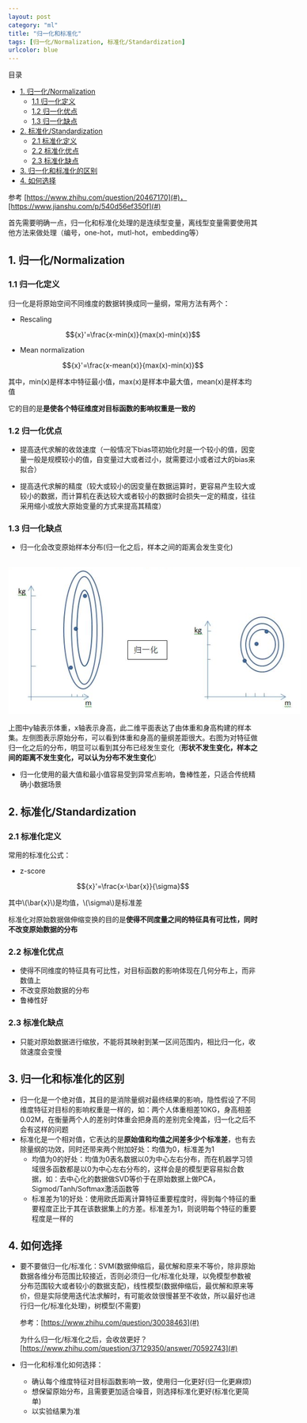 ```yaml
---
layout: post
category: "ml"
title: "归一化和标准化"
tags: [归一化/Normalization, 标准化/Standardization]
urlcolor: blue
---
```


目录

<!-- TOC -->

- [1. 归一化/Normalization](#)
	- [1.1 归一化定义](#)
	- [1.2 归一化优点](#)
	- [1.3 归一化缺点](#)
- [2. 标准化/Standardization](#)
	- [2.1 标准化定义](#)
	- [2.2 标准化优点](#)
	- [2.3 标准化缺点](#)
- [3. 归一化和标准化的区别](#)
- [4. 如何选择](#)

<!-- /TOC -->

参考 [https://www.zhihu.com/question/20467170](#)，[https://www.jianshu.com/p/540d56ef350f](#)

首先需要明确一点，归一化和标准化处理的是连续型变量，离线型变量需要使用其他方法来做处理（编号，one-hot，mutl-hot，embedding等）

## 1. 归一化/Normalization

### 1.1 归一化定义

归一化是将原始空间不同维度的数据转换成同一量纲，常用方法有两个：

+ Rescaling

$${x}'=\frac{x-min(x)}{max(x)-min(x)}$$

+ Mean normalization

$${x}'=\frac{x-mean(x)}{max(x)-min(x)}$$

其中，min(x)是样本中特征最小值，max(x)是样本中最大值，mean(x)是样本均值

它的目的是**是使各个特征维度对目标函数的影响权重是一致的**

### 1.2 归一化优点

+ 提高迭代求解的收敛速度（一般情况下bias项初始化时是一个较小的值，因变量一般是规模较小的值，自变量过大或者过小，就需要过小或者过大的bias来拟合）

+ 提高迭代求解的精度（较大或较小的因变量在数据运算时，更容易产生较大或较小的数据，而计算机在表达较大或者较小的数据时会损失一定的精度，往往采用缩小或放大原始变量的方式来提高其精度）

### 1.3 归一化缺点

+ 归一化会改变原始样本分布(归一化之后，样本之间的距离会发生变化)

<html>
<br/>

<img src='../assets/归一化-分布变化示意图.png' style='max-height: 450px;max-width:750px'/>
<br/>

</html>

上图中y轴表示体重，x轴表示身高，此二维平面表达了由体重和身高构建的样本集。左侧图表示原始分布，可以看到体重和身高的量纲差距很大。右图为对特征做归一化之后的分布，明显可以看到其分布已经发生变化（**形状不发生变化，样本之间的距离不发生变化，可以认为分布不发生变化**）

+ 归一化使用的最大值和最小值容易受到异常点影响，鲁棒性差，只适合传统精确小数据场景

## 2. 标准化/Standardization

### 2.1 标准化定义

常用的标准化公式：

+ z-score

$${x}'=\frac{x-\bar{x}}{\sigma}$$

其中\\(\bar{x}\\)是均值，\\(\sigma\\)是标准差

标准化对原始数据做伸缩变换的目的是**使得不同度量之间的特征具有可比性，同时不改变原始数据的分布**

### 2.2 标准化优点

+ 使得不同维度的特征具有可比性，对目标函数的影响体现在几何分布上，而非数值上
+ 不改变原始数据的分布
+ 鲁棒性好

### 2.3 标准化缺点

+ 只能对原始数据进行缩放，不能将其映射到某一区间范围内，相比归一化，收敛速度会变慢

## 3. 归一化和标准化的区别

+ 归一化是一个绝对值，其目的是消除量纲对最终结果的影响，隐性假设了不同维度特征对目标的影响权重是一样的，如：两个人体重相差10KG，身高相差0.02M，在衡量两个人的差别时体重会把身高的差别完全掩盖，归一化之后不会有这样的问题
+ 标准化是一个相对值，它表达的是**原始值和均值之间差多少个标准差**，也有去除量纲的功效，同时还带来两个附加好处：均值为0，标准差为1
	+ 均值为0的好处：均值为0表名数据以0为中心左右分布，而在机器学习领域很多函数都是以0为中心左右分布的，这样会是的模型更容易拟合数据，如：去中心化的数据做SVD等价于在原始数据上做PCA，Sigmod/Tanh/Softmax激活函数等
	+ 标准差为1的好处：使用欧氏距离计算特征重要程度时，得到每个特征的重要程度正比于其在该数据集上的方差。标准差为1，则说明每个特征的重要程度是一样的

## 4. 如何选择

+ 要不要做归一化/标准化：SVM(数据伸缩后，最优解和原来不等价，除非原始数据各维分布范围比较接近，否则必须归一化/标准化处理，以免模型参数被分布范围较大或者较小的数据支配)，线性模型(数据伸缩后，最优解和原来等价，但是实际使用迭代法求解时，有可能收敛很慢甚至不收敛，所以最好也进行归一化/标准化处理)，树模型(不需要)

	参考：[https://www.zhihu.com/question/30038463](#)

	为什么归一化/标准化之后，会收敛更好？ [https://www.zhihu.com/question/37129350/answer/70592743](#)

+ 归一化和标准化如何选择：
	+ 确认每个维度特征对目标函数影响一致，使用归一化更好(归一化更麻烦)
	+ 想保留原始分布，且需要更加适合噪音，则选择标准化更好(标准化更简单)
	+ 以实验结果为准
